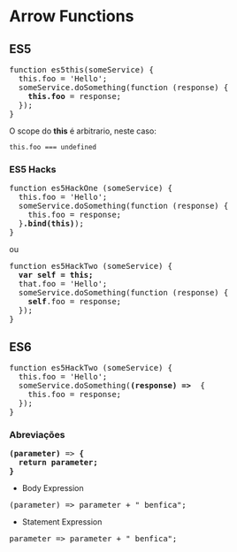 # Arrow Functions

## ES5
<pre>
function es5this(someService) {
  this.foo = 'Hello';
  someService.doSomething(function (response) {
    <b>this.foo</b> = response;
  });
}
</pre>

O scope do **this** é arbitrario, neste caso:

`this.foo === undefined`

### ES5 Hacks
<pre>
function es5HackOne (someService) {
  this.foo = 'Hello';
  someService.doSomething(function (response) {
    this.foo = response;
  }<b>.bind(this)</b>);
}
</pre>

ou

<pre>
function es5HackTwo (someService) {
  <b>var self = this;</b>
  that.foo = 'Hello';
  someService.doSomething(function (response) {
    <b>self</b>.foo = response;
  });
}
</pre>

## ES6

<pre>
function es5HackTwo (someService) {
  this.foo = 'Hello';
  someService.doSomething(<b>(response) =></b>  {
    this.foo = response;
  });
}
</pre>

### Abreviações

<pre>
<b>(parameter)</b> => <b>{
  return parameter;
}</b>
</pre>

- Body Expression
<pre>
(parameter) => parameter + " benfica";
</pre>

- Statement Expression
<pre>
parameter => parameter + " benfica";
</pre>
